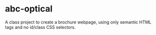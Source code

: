 # abc-optical
A class project to create a brochure webpage, using only semantic HTML tags and no id/class CSS selectors.
